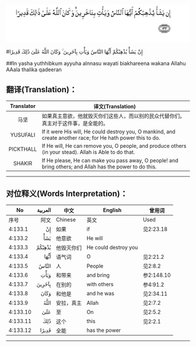 ![004:133](images/004_133.gif)

#إِنْ يَشَأْ يُذْهِبْكُمْ أَيُّهَا النَّاسُ وَيَأْتِ بِآخَرِينَ ۚ وَكَانَ اللَّهُ عَلَىٰ ذَٰلِكَ قَدِيرًا 

##In yasha yuthhibkum ayyuha alnnasu wayati biakhareena wakana Allahu AAala thalika qadeeran 

## 翻译(Translation)：

| Translator | 译文(Translation)                                            |
| :--------: | ------------------------------------------------------------ |
|    马坚    | 如果真主意欲，他就毁灭你们这些人，而以别的民众代替你们。真主对于这件事，是全能的。 |
|  YUSUFALI  | If it were His will, He could destroy you, O mankind, and create another race; for He hath power this to do. |
| PICKTHALL  | If He will, He can remove you, O people, and produce others (in your stead). Allah is Able to do that. |
|   SHAKIR   | If He please, He can make you pass away, O people! and bring others; and Allah has the power to do this. |

---

## 对位释义(Words Interpretation)：

| No   | العربية | 中文    | English | 曾用词 |
| ---- | ------: | ------- | ------- | ------ |
| 序号 |    阿文 | Chinese | 英文    | Used   |
| 4:133.1  | إِنْ     | 如果       | if                   | 见2:23.18  |
| 4:133.2  | يَشَأْ    | 他意欲     | He will              |            |
| 4:133.3  | يُذْهِبْكُمْ | 他毁灭你们 | He could destroy you |            |
| 4:133.4  | أَيُّهَا   | 语气词     | O                    | 见2:21.2   |
| 4:133.5  | النَّاسُ  | 人         | People               | 见2:8.2    |
| 4:133.6  | وَيَأْتِ   | 和带来     | and bring            | 参2:148.10 |
| 4:133.7  | بِآخَرِينَ | 在别的     | with others          | 参4:91.2   |
| 4:133.8  | وَكَانَ   | 和他是     | and he was           | 见2:34.11  |
| 4:133.9  | اللَّهُ   | 安拉，真主 | Allah                | 见2:7.2 |
| 4:133.10 | عَلَىٰ    | 至         | On                   | 见2:5.2    |
| 4:133.11 | ذَٰلِكَ    | 这个       | this                 | 见2:2.1    |
| 4:133.12 | قَدِيرًا  | 全能       | has the power        |            |

---

